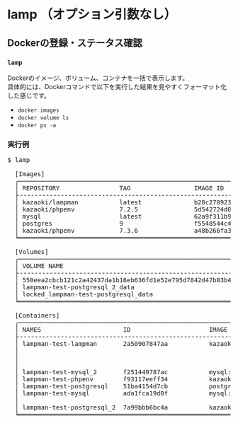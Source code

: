 
# lamp （オプション引数なし）

## Dockerの登録・ステータス確認

### `lamp`

Dockerのイメージ、ボリューム、コンテナを一括で表示します。  
具体的には、Dockerコマンドで以下を実行した結果を見やすくフォーマット化した感じです。

- `docker images`
- `docker volume ls`
- `docker ps -a`

### 実行例
<pre class="cmd">
$ lamp

  [Images]
  ╭──────────────────────────────────────────────────────────────────────────────────────────────╮
  │ REPOSITORY                TAG                 IMAGE ID            CREATED             SIZE   │
  ├╶╶╶╶╶╶╶╶╶╶╶╶╶╶╶╶╶╶╶╶╶╶╶╶╶╶╶╶╶╶╶╶╶╶╶╶╶╶╶╶╶╶╶╶╶╶╶╶╶╶╶╶╶╶╶╶╶╶╶╶╶╶╶╶╶╶╶╶╶╶╶╶╶╶╶╶╶╶╶╶╶╶╶╶╶╶╶╶╶╶╶╶╶╶┤
  │ kazaoki/lampman           latest              b28c278923e8        4 weeks ago         747MB  │
  │ kazaoki/phpenv            7.2.5               5d542724d063        7 weeks ago         261MB  │
  │ mysql                     latest              62a9f311b99c        3 months ago        445MB  │
  │ postgres                  9                   f5548544c480        3 months ago        230MB  │
  │ kazaoki/phpenv            7.3.6               a48b266fa359        5 months ago        262MB  │
  ╘══════════════════════════════════════════════════════════════════════════════════════════════╛

  [Volumes]
  ╭──────────────────────────────────────────────────────────────────────────────────────────────╮
  │ VOLUME NAME                                                        DRIVER              SCOPE │
  ├╶╶╶╶╶╶╶╶╶╶╶╶╶╶╶╶╶╶╶╶╶╶╶╶╶╶╶╶╶╶╶╶╶╶╶╶╶╶╶╶╶╶╶╶╶╶╶╶╶╶╶╶╶╶╶╶╶╶╶╶╶╶╶╶╶╶╶╶╶╶╶╶╶╶╶╶╶╶╶╶╶╶╶╶╶╶╶╶╶╶╶╶╶╶┤
  │ 550eea2cbcb121c2a42437da1b16eb636fd1e52e795d7842d47b03b4bf96b94a   local               local │
  │ lampman-test-postgresql_2_data                                     local               local │
  │ locked_lampman-test-postgresql_data                                local               local │
  ╘══════════════════════════════════════════════════════════════════════════════════════════════╛

  [Containers]
  ╭────────────────────────────────────────────────────────────────────────────────────────────────────────────────────────────╮
  │ NAMES                      ID                     IMAGE                  STATUS                     PORTS                  │
  ├╶╶╶╶╶╶╶╶╶╶╶╶╶╶╶╶╶╶╶╶╶╶╶╶╶╶╶╶╶╶╶╶╶╶╶╶╶╶╶╶╶╶╶╶╶╶╶╶╶╶╶╶╶╶╶╶╶╶╶╶╶╶╶╶╶╶╶╶╶╶╶╶╶╶╶╶╶╶╶╶╶╶╶╶╶╶╶╶╶╶╶╶╶╶╶╶╶╶╶╶╶╶╶╶╶╶╶╶╶╶╶╶╶╶╶╶╶╶╶╶╶╶╶╶┤
  │ lampman-test-lampman       2a50907847aa           kazaoki/lampman        Up 17 minutes              0.0.0.0:80->80/tcp     │
  │                                                                                                     0.0.0.0:443->443/tcp   │
  │                                                                                                     0.0.0.0:2222->22/tcp   │
  │                                                                                                     0.0.0.0:9981->1080/tcp │
  │ lampman-test-mysql_2       f251449787ac           mysql:5.5              Up 17 minutes              0.0.0.0:3307->3306/tcp │
  │ lampman-test-phpenv        f93117eeff34           kazaoki/phpenv:5.6.22  Exited (0) 17 minutes ago                         │
  │ lampman-test-postgresql    51ba4154d7cb           postgres:9             Up 17 minutes              0.0.0.0:5432->5432/tcp │
  │ lampman-test-mysql         ada1fca19d0f           mysql:5.7              Up 17 minutes              0.0.0.0:3306->3306/tcp │
  │                                                                                                     33060/tcp              │
  │ lampman-test-postgresql_2  7a99bbb6bc4a           kazaoki/postgres-bigm  Up 17 minutes              0.0.0.0:5433->5432/tcp │
  ╘════════════════════════════════════════════════════════════════════════════════════════════════════════════════════════════╛
</pre>
